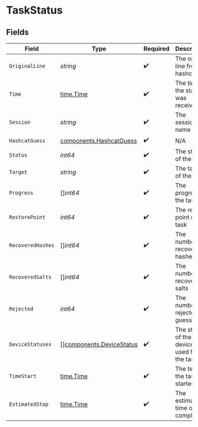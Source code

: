 # TaskStatus


## Fields

| Field                                                                | Type                                                                 | Required                                                             | Description                                                          |
| -------------------------------------------------------------------- | -------------------------------------------------------------------- | -------------------------------------------------------------------- | -------------------------------------------------------------------- |
| `OriginalLine`                                                       | *string*                                                             | :heavy_check_mark:                                                   | The original line from hashcat                                       |
| `Time`                                                               | [time.Time](https://pkg.go.dev/time#Time)                            | :heavy_check_mark:                                                   | The time the status was received                                     |
| `Session`                                                            | *string*                                                             | :heavy_check_mark:                                                   | The session name                                                     |
| `HashcatGuess`                                                       | [components.HashcatGuess](../../models/components/hashcatguess.md)   | :heavy_check_mark:                                                   | N/A                                                                  |
| `Status`                                                             | *int64*                                                              | :heavy_check_mark:                                                   | The status of the task                                               |
| `Target`                                                             | *string*                                                             | :heavy_check_mark:                                                   | The target of the task                                               |
| `Progress`                                                           | []*int64*                                                            | :heavy_check_mark:                                                   | The progress of the task                                             |
| `RestorePoint`                                                       | *int64*                                                              | :heavy_check_mark:                                                   | The restore point of the task                                        |
| `RecoveredHashes`                                                    | []*int64*                                                            | :heavy_check_mark:                                                   | The number of recovered hashes                                       |
| `RecoveredSalts`                                                     | []*int64*                                                            | :heavy_check_mark:                                                   | The number of recovered salts                                        |
| `Rejected`                                                           | *int64*                                                              | :heavy_check_mark:                                                   | The number of rejected guesses                                       |
| `DeviceStatuses`                                                     | [][components.DeviceStatus](../../models/components/devicestatus.md) | :heavy_check_mark:                                                   | The status of the devices used for the task                          |
| `TimeStart`                                                          | [time.Time](https://pkg.go.dev/time#Time)                            | :heavy_check_mark:                                                   | The time the task started.                                           |
| `EstimatedStop`                                                      | [time.Time](https://pkg.go.dev/time#Time)                            | :heavy_check_mark:                                                   | The estimated time of completion.                                    |